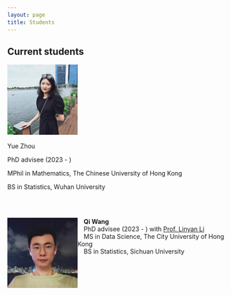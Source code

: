 ```yaml
---
layout: page
title: Students
---
```


## Current students

<div class="image-container">
  <img src="/assets/img/zy.jpg" alt="Image" width="160">
  <div class="text-container">
    <p>Yue Zhou</p>
    <p>PhD advisee (2023 - )</p>
    <p>MPhil in Mathematics, The Chinese University of Hong Kong</p>
    <p>BS in Statistics, Wuhan University</p>
  </div>
</div>

<br /><br />

<img align="left" src="/assets/img/wq.jpg" alt="drawing" width="160">

 **Qi Wang** <br />
 PhD advisee (2023 - ) with <a href="https://scholars.cityu.edu.hk/en/persons/linyan-li(42e8876e-e92d-423b-a3d0-2d28229bd6f0).html">Prof. Linyan Li</a> <br />
 MS in Data Science, The City University of Hong Kong <br />
 BS in Statistics, Sichuan University  <br />



